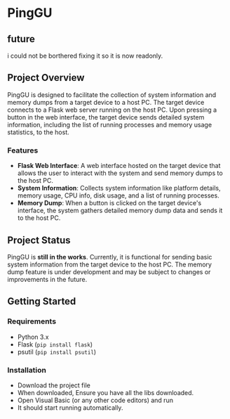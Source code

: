 # PingGU

## future
i could not be borthered fixing it so it is now readonly. 
## Project Overview
PingGU  is designed to facilitate the collection of system information and memory dumps from a target device to a host PC. The target device connects to a Flask web server running on the host PC. Upon pressing a button in the web interface, the target device sends detailed system information, including the list of running processes and memory usage statistics, to the host.

### Features
- **Flask Web Interface**: A web interface hosted on the target device that allows the user to interact with the system and send memory dumps to the host PC.
- **System Information**: Collects system information like platform details, memory usage, CPU info, disk usage, and a list of running processes.
- **Memory Dump**: When a button is clicked on the target device's interface, the system gathers detailed memory dump data and sends it to the host PC.

## Project Status
PingGU is **still in the works**. Currently, it is functional for sending basic system information from the target device to the host PC. The memory dump feature is under development and may be subject to changes or improvements in the future.

## Getting Started
### Requirements
- Python 3.x
- Flask (`pip install flask`)
- psutil (`pip install psutil`)

### Installation
- Download the project file
- When downloaded, Ensure you have all the libs downloaded.
- Open Visual Basic (or any other code editors) and run
- It should start running automatically.
